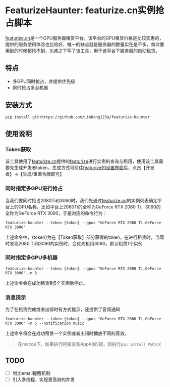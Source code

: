 # FeaturizeHaunter: featurize.cn实例抢占脚本

[featurize.cn](https://featurize.cn)是一个GPU服务器租赁平台，该平台的GPU租赁价格是比较实惠的，提供的服务使用体验也比较好，唯一的缺点就是服务器的数量实在是不多，每次要用到的时候都抢不到，头疼之下写了该工具，用于该平台下服务器的自动租赁。

## 特点

* 多GPU同时抢占，并提供优先级
* 同时抢占多台机器 

## 安装方式

```shell
pip install git+https://github.com/LinDong123a/featurize-haunter
```

## 使用说明

### Token获取

该工具使用了[featurize.cn](https://featurize.cn)提供的[featurize](https://pypi.org/project/featurize/)进行实例的查询与租用，使用该工具需要先生成开发者token，生成方式可前往[featurize的设置界面](https://featurize.cn/dashboard/settings)后，点击【开发者】->【生成/重置令牌即可】

### 同时指定多GPU进行抢占

当我们要同时抢占2080Ti和3090时，我们先通过[featurize.cn](https://featurize.cn)的实例列表确定平台上的GPU名称，比如平台上2080Ti的全称为GeForce RTX 2080 Ti，3090的全称为GeForce RTX 3090，于是对应的命令行为：

```shell
featurize-haunter --token {token} --gpus "GeForce RTX 2080 Ti,GeForce RTX 3090"
```

上述命令中，{token}为在【Token获取】部分获得的token，在进行租赁时，当同时发现2080 Ti和3090的实例时，会优先租用3090，默认租赁1个实例

### 同时指定多GPU多机器

```shell
featurize-haunter --token {token} --gpus "GeForce RTX 2080 Ti,GeForce RTX 3090" -n 5
```

上述命令会在成功租赁到5个实例后停止。

### 消息提示

为了在租赁完成或者出错时有方式提示，还提供了音频通知

```shell
featurize-haunter --token {token} --gpus "GeForce RTX 2080 Ti,GeForce RTX 3090" -n 5 --notification music
```

上述命令将会在成功租赁一个实例或者出错时播放不同的音效。


> 在macos下，如果执行时报没有AppKit的错，则执行`pip install PyObjC`

## TODO

* [ ] 增加email提醒机制 
* [ ] 引入多线程，实现更高效的并发
